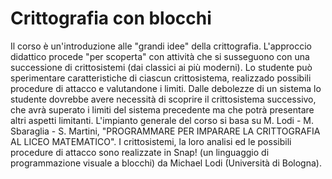# Crittografia con blocchi

Il corso è un'introduzione alle "grandi idee" della crittografia.
L'approccio didattico procede "per scoperta" con attività che si
susseguono con una successione di crittosistemi (dai classici ai più
moderni). Lo studente può sperimentare caratteristiche di ciascun
crittosistema, realizzado possibili procedure di attacco e valutandone
i limiti. Dalle debolezze di un sistema lo studente dovrebbe avere
necessità di scoprire il crittosistema successivo, che avrà superato i
limiti del sistema precedente ma che potrà presentare altri aspetti
limitanti. L'impianto generale del corso si basa su M. Lodi - M.
Sbaraglia - S. Martini, "PROGRAMMARE PER IMPARARE LA CRITTOGRAFIA AL
LICEO MATEMATICO". I crittosistemi, la loro analisi ed le possibili
procedure di attacco sono realizzate in Snap! (un linguaggio di
programmazione visuale a blocchi) da Michael Lodi (Università di
Bologna).
